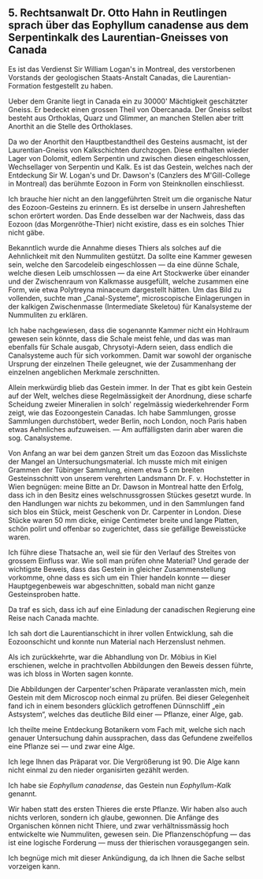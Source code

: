 ## 5. Rechtsanwalt Dr. Otto Hahn in Reutlingen sprach über das Eophyllum canadense aus dem Serpentinkalk des Laurentian-Gneisses von Canada

Es ist das Verdienst Sir William Logan's in Montreal, des verstorbenen Vorstands der geologischen Staats-Anstalt Canadas, die Laurentian-Formation festgestellt zu haben.

Ueber dem Granite liegt in Canada ein zu 30000' Mächtigkeit geschätzter Gneiss. Er bedeckt einen grossen Theil von Obercanada. Der Gneiss selbst besteht aus Orthoklas, Quarz und Glimmer, an manchen Stellen aber tritt Anorthit an die Stelle des Orthoklases.

Da wo der Anorthit den Hauptbestandtheil des Gesteins ausmacht, ist der Laurentian-Gneiss von Kalkschichten durchzogen. Diese enthalten wieder Lager von Dolomit, edlem Serpentin und zwischen diesen eingeschlossen, Wechsellager von Serpentin und Kalk. Es ist das Gestein, welches nach der Entdeckung Sir W. Logan's und Dr. Dawson's (Canzlers des M'Gill-College in Montreal) das berühmte Eozoon in Form von Steinknollen einschliesst.

Ich brauche hier nicht an den langgeführten Streit um die organische Natur des Eozoon-Gesteins zu erinnern. Es ist derselbe in unsern Jahresheften schon erörtert worden. Das Ende desselben war der Nachweis, dass das Eozoon (das Morgenröthe-Thier) nicht existire, dass es ein solches Thier nicht gäbe.

Bekanntlich wurde die Annahme dieses Thiers als solches auf die Aehnlichkeit mit den Nummuliten gestützt. Da sollte eine Kammer gewesen sein, welche den Sarcodeleib eingeschlossen — da eine dünne Schale, welche diesen Leib umschlossen — da eine Art Stockwerke über einander und der Zwischenraum von Kalkmasse ausgefüllt, welche zusammen eine Form, wie etwa Polytreyna minaceum dargestellt hätten. Um das Bild zu vollenden, suchte man „Canal-Systeme“, microscopische Einlagerungen in der kalkigen Zwischenmasse (Intermediate Skeletou) für Kanalsysteme der Nummuliten zu erklären.

Ich habe nachgewiesen, dass die sogenannte Kammer nicht ein Hohlraum gewesen sein könnte, dass die Schale meist fehle, und das was man ebenfalls für Schale ausgab, Chrysotyi-Adern seien, dass endlich die Canalsysteme auch für sich vorkommen. Damit war sowohl der organische Ursprung der einzelnen Theile geleugnet, wie der Zusammenhang der einzelnen angeblichen Merkmale zerschnitten.

Allein merkwürdig blieb das Gestein immer. In der That es gibt kein Gestein auf der Welt, welches diese Regelmässigkeit der Anordnung, diese scharfe Scheidung zweier Mineralien in solch' regelmässig wiederkehrender Form zeigt, wie das Eozoongestein Canadas. Ich habe Sammlungen, grosse Sammlungen durchstöbert, weder Berlin, noch London, noch Paris haben etwas Aehnliches aufzuweisen. — Am auffälligsten darin aber waren die sog. Canalsysteme.

Von Anfang an war bei dem ganzen Streit um das Eozoon das Misslichste der Mangel an Untersuchungsmaterial. Ich musste mich mit einigen Grammen der Tübinger Sammlung, einem etwa 5 cm breiten Gesteinsschnitt von unserem verehrten Landsmann Dr. F. v. Hochstetter in Wien begnügen: meine Bitte an Dr. Dawson in Montreal hatte den Erfolg, dass ich in den Besitz eines welschnussgrossen Stückes gesetzt wurde. In den Handlungen war nichts zu bekommen, und in den Sammlungen fand sich blos ein Stück, meist Geschenk von Dr. Carpenter in London. Diese Stücke waren 50 mm dicke, einige Centimeter breite und lange Platten, schön polirt und offenbar so zugerichtet, dass sie gefällige Beweisstücke waren.

Ich führe diese Thatsache an, weil sie für den Verlauf des Streites von grossem Einfluss war. Wie soll man prüfen ohne Material? Und gerade der wichtigste Beweis, dass das Gestein in gleicher Zusammenstellung vorkomme, ohne dass es sich um ein Thier handeln konnte — dieser Hauptgegenbeweis war abgeschnitten, sobald man nicht ganze Gesteinsproben hatte.

Da traf es sich, dass ich auf eine Einladung der canadischen Regierung eine Reise nach Canada machte.

Ich sah dort die Laurentianschicht in ihrer vollen Entwicklung, sah die Eozoonschicht und konnte nun Material nach Herzenslust nehmen.

Als ich zurückkehrte, war die Abhandlung von Dr. Möbius in Kiel erschienen, welche in prachtvollen Abbildungen den Beweis dessen führte, was ich bloss in Worten sagen konnte.

Die Abbildungen der Carpenter'schen Präparate veranlassten mich, mein Gestein mit dem Microscop noch einmal zu prüfen. Bei dieser Gelegenheit fand ich in einem besonders glücklich getroffenen Dünnschliff „ein Astsystem“, welches das deutliche Bild einer — Pflanze, einer Alge, gab.

Ich theilte meine Entdeckung Botanikern vom Fach mit, welche sich nach genauer Untersuchung dahin aussprachen, dass das Gefundene zweifellos eine Pflanze sei — und zwar eine Alge.

Ich lege Ihnen das Präparat vor. Die Vergrößerung ist 90. Die Alge kann nicht einmal zu den nieder organisirten gezählt werden.

Ich habe sie _Eophyllum canadense_, das Gestein nun _Eophyllum-Kalk_ genannt.

Wir haben statt des ersten Thieres die erste Pflanze. Wir haben also auch nichts verloren, sondern ich glaube, gewonnen. Die Anfänge des Organischen können nicht Thiere, und zwar verhältnissmässig hoch entwickelte wie Nummuliten, gewesen sein. Die Pflanzenschöpfung — das ist eine logische Forderung — muss der thierischen vorausgegangen sein.

Ich begnüge mich mit dieser Ankündigung, da ich Ihnen die Sache selbst vorzeigen kann.
